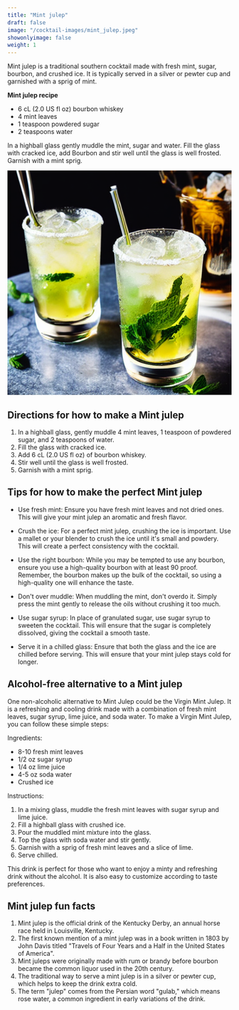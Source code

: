 ```yaml
---
title: "Mint julep"
draft: false
image: "/cocktail-images/mint_julep.jpeg"
showonlyimage: false
weight: 1
---
```


Mint julep is a traditional southern cocktail made with fresh mint, sugar, bourbon, and crushed ice. It is typically served in a silver or pewter cup and garnished with a sprig of mint.

<!--more-->

**Mint julep recipe**

- 6 cL (2.0 US fl oz) bourbon whiskey
- 4 mint leaves
- 1 teaspoon powdered sugar
- 2 teaspoons water


In a highball glass gently muddle the mint, sugar and water. Fill the glass with cracked ice, add Bourbon and stir well until the glass is well frosted. Garnish with a mint sprig.

![](/cocktail-images/mint_julep.jpeg)


## Directions for how to make a Mint julep

1. In a highball glass, gently muddle 4 mint leaves, 1 teaspoon of powdered sugar, and 2 teaspoons of water.
2. Fill the glass with cracked ice.
3. Add 6 cL (2.0 US fl oz) of bourbon whiskey.
4. Stir well until the glass is well frosted.
5. Garnish with a mint sprig.

## Tips for how to make the perfect Mint julep

- Use fresh mint: Ensure you have fresh mint leaves and not dried ones. This will give your mint julep an aromatic and fresh flavor.

- Crush the ice: For a perfect mint julep, crushing the ice is important. Use a mallet or your blender to crush the ice until it's small and powdery. This will create a perfect consistency with the cocktail.

- Use the right bourbon: While you may be tempted to use any bourbon, ensure you use a high-quality bourbon with at least 90 proof. Remember, the bourbon makes up the bulk of the cocktail, so using a high-quality one will enhance the taste.

- Don't over muddle: When muddling the mint, don't overdo it. Simply press the mint gently to release the oils without crushing it too much.

- Use sugar syrup: In place of granulated sugar, use sugar syrup to sweeten the cocktail. This will ensure that the sugar is completely dissolved, giving the cocktail a smooth taste.

- Serve it in a chilled glass: Ensure that both the glass and the ice are chilled before serving. This will ensure that your mint julep stays cold for longer.

## Alcohol-free alternative to a Mint julep

One non-alcoholic alternative to Mint Julep could be the Virgin Mint Julep. It is a refreshing and cooling drink made with a combination of fresh mint leaves, sugar syrup, lime juice, and soda water. To make a Virgin Mint Julep, you can follow these simple steps:

Ingredients:
- 8-10 fresh mint leaves
- 1/2 oz sugar syrup
- 1/4 oz lime juice
- 4-5 oz soda water
- Crushed ice

Instructions:
1. In a mixing glass, muddle the fresh mint leaves with sugar syrup and lime juice.
2. Fill a highball glass with crushed ice.
3. Pour the muddled mint mixture into the glass.
4. Top the glass with soda water and stir gently.
5. Garnish with a sprig of fresh mint leaves and a slice of lime.
6. Serve chilled.

This drink is perfect for those who want to enjoy a minty and refreshing drink without the alcohol. It is also easy to customize according to taste preferences.

## Mint julep fun facts

1. Mint julep is the official drink of the Kentucky Derby, an annual horse race held in Louisville, Kentucky.
2. The first known mention of a mint julep was in a book written in 1803 by John Davis titled "Travels of Four Years and a Half in the United States of America".
3. Mint juleps were originally made with rum or brandy before bourbon became the common liquor used in the 20th century.
4. The traditional way to serve a mint julep is in a silver or pewter cup, which helps to keep the drink extra cold.
5. The term "julep" comes from the Persian word "gulab," which means rose water, a common ingredient in early variations of the drink.
